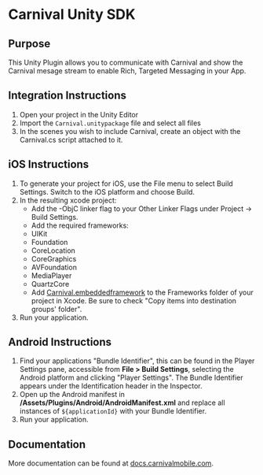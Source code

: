 # Carnival Unity SDK

## Purpose
This Unity Plugin allows you to communicate with Carnival and show the Carnival mesage stream to enable Rich, Targeted Messaging in your App.

## Integration Instructions

1. Open your project in the Unity Editor
2. Import the `Carnival.unitypackage` file and select all files
3. In the scenes you wish to include Carnival, create an object with the Carnival.cs script attached to it. 


## iOS Instructions

1. To generate your project for iOS, use the File menu to select Build Settings. Switch to the iOS platform and choose Build.
2. In the resulting xcode project:
	* Add the -ObjC linker flag to your Other Linker Flags under Project -> Build Settings.
	* Add the required frameworks:
	 * UIKit 
	 * Foundation
	 * CoreLocation
	 * CoreGraphics 
	 * AVFoundation
	 * MediaPlayer
	 * QuartzCore
	* Add [Carnival.embeddedframework](https://github.com/carnivalmobile/carnival-ios-sdk/tree/master/Carnival.embeddedframework) to the Frameworks folder of your project in Xcode. Be sure to check "Copy items into destination groups' folder". 
3. Run your application. 

## Android Instructions

1. Find your applications "Bundle Identifier", this can be found in the Player Settings pane, accessible from **File > Build Settings**, selecting the Android platform and clicking "Player Settings". The Bundle Identifier appears under the Identification header in the Inspector.
2. Open up the Android manifest in **/Assets/Plugins/Android/AndroidManifest.xml** and replace all instances of `${applicationId}` with your Bundle Identifier.
3. Run your application.

## Documentation

More documentation can be found at [docs.carnivalmobile.com](docs.carnivalmoble.com).
